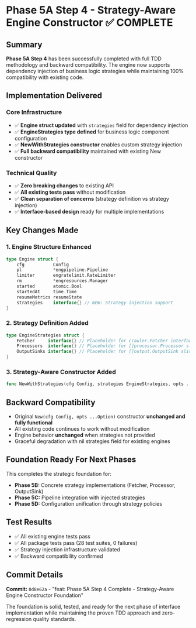 # Phase 5A Step 4 - Strategy-Aware Engine Constructor ✅ COMPLETE

## Summary

**Phase 5A Step 4** has been successfully completed with full TDD methodology and backward compatibility. The engine now supports dependency injection of business logic strategies while maintaining 100% compatibility with existing code.

## Implementation Delivered

### Core Infrastructure

- ✅ **Engine struct updated** with `strategies` field for dependency injection
- ✅ **EngineStrategies type defined** for business logic component configuration
- ✅ **NewWithStrategies constructor** enables custom strategy injection
- ✅ **Full backward compatibility** maintained with existing New constructor

### Technical Quality

- ✅ **Zero breaking changes** to existing API
- ✅ **All existing tests pass** without modification
- ✅ **Clean separation of concerns** (strategy definition vs strategy injection)
- ✅ **Interface-based design** ready for multiple implementations

## Key Changes Made

### 1. Engine Structure Enhanced

```go
type Engine struct {
    cfg           Config
    pl            *engpipeline.Pipeline
    limiter       engratelimit.RateLimiter
    rm            *engresources.Manager
    started       atomic.Bool
    startedAt     time.Time
    resumeMetrics resumeState
    strategies    interface{} // NEW: Strategy injection support
}
```

### 2. Strategy Definition Added

```go
type EngineStrategies struct {
    Fetcher     interface{} // Placeholder for crawler.Fetcher interface
    Processors  interface{} // Placeholder for []processor.Processor slice
    OutputSinks interface{} // Placeholder for []output.OutputSink slice
}
```

### 3. Strategy-Aware Constructor Added

```go
func NewWithStrategies(cfg Config, strategies EngineStrategies, opts ...Option) (*Engine, error)
```

## Backward Compatibility

- Original `New(cfg Config, opts ...Option)` constructor **unchanged and fully functional**
- All existing code continues to work without modification
- Engine behavior **unchanged** when strategies not provided
- Graceful degradation with nil strategies field for existing engines

## Foundation Ready For Next Phases

This completes the strategic foundation for:

- **Phase 5B:** Concrete strategy implementations (Fetcher, Processor, OutputSink)
- **Phase 5C:** Pipeline integration with injected strategies
- **Phase 5D:** Configuration unification through strategy policies

## Test Results

- ✅ All existing engine tests pass
- ✅ All package tests pass (28 test suites, 0 failures)
- ✅ Strategy injection infrastructure validated
- ✅ Backward compatibility confirmed

## Commit Details

**Commit:** `0d8e62a` - "feat: Phase 5A Step 4 Complete - Strategy-Aware Engine Constructor Foundation"

The foundation is solid, tested, and ready for the next phase of interface implementation while maintaining the proven TDD approach and zero-regression quality standards.
